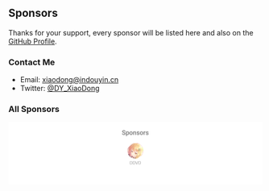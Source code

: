 ## Sponsors

Thanks for your support, every sponsor will be listed here and also on
the [GitHub Profile](https://github.com/dy-xiaodong2022).

### Contact Me

- Email: xiaodong@indouyin.cn
- Twitter: [@DY_XiaoDong](https://twitter.com/dy_xiaodong2022)

### All Sponsors

<div align="center">
  <img src='./sponsors.svg'/>
</div>